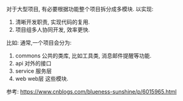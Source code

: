 对于大型项目, 有必要根据功能整个项目拆分成多模块. 以实现:
1. 清晰开发职责, 实现代码的复用.
2. 项目组多人协同开发, 效率更快.

比如: 通常,一个项目会分为:
1. commons 公共的类库, 比如工具类, 消息邮件提醒等功能.
2. api 对外的接口
3. service 服务层
4. web web层
这些模块.

参考:
https://www.cnblogs.com/blueness-sunshine/p/6015965.html